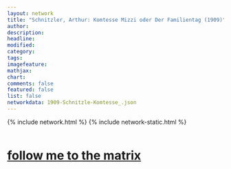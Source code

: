 ```yaml
---
layout: network
title: "Schnitzler, Arthur: Komtesse Mizzi oder Der Familientag (1909)"
author:
description:
headline:
modified:
category:
tags: 
imagefeature: 
mathjax: 
chart: 
comments: false
featured: false
list: false
networkdata: 1909-Schnitzle-Komtesse_.json
---
```

{% include network.html %}
{% include network-static.html %}
<div class="row">
  <div class="small-5 small-centered columns"><a href="/matrix150"><h1>follow me to the matrix</h1></a>
</div>
</div>
